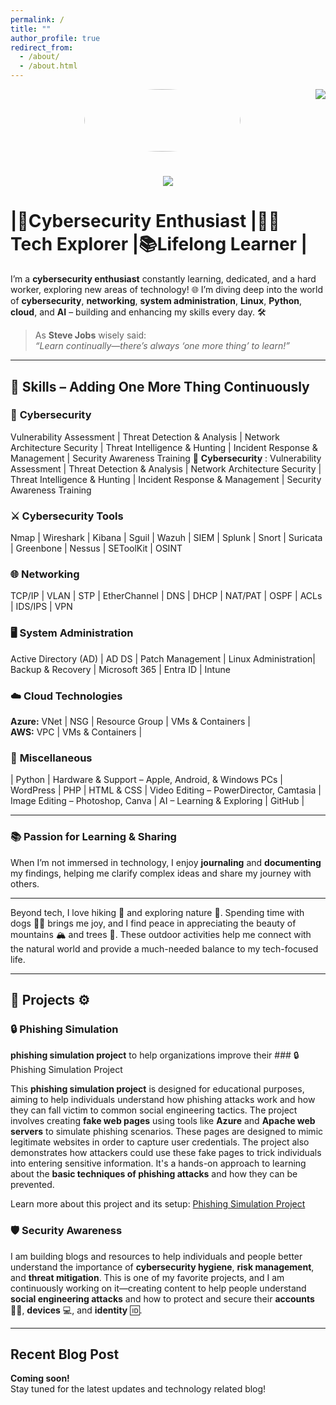 ```yaml
---
permalink: /
title: ""
author_profile: true
redirect_from: 
  - /about/
  - /about.html
---
```

<!-- _pages folder -->
<!-- visitor badge -->
<div>
    <img align="right" src="https://visitor-badge.laobi.icu/badge?page_id=Kibble7.Kibble7"/>
</div>

<!-- dog hi image -->
<div align="center">
  <img src="https://media.giphy.com/media/bcKmIWkUMCjVm/giphy.gif" style="border-radius: 80%; width: 250px; height: 100px;" />
</div>
<!-- End of dog hi image-->

<!-- whoami section with animation -->
<h1 align="center">
    <img src="https://readme-typing-svg.herokuapp.com/?font=Righteous&size=35&center=true&vCenter=true&width=500&height=70&duration=4000&lines=👋+who+am+i🐕‍🦺!+;+I'm+Gulshan+Rawat!;" />   
</h1>
<!-- End of whoami section with animation -->


# |🎯Cybersecurity Enthusiast |🚶‍♂️ Tech Explorer |📚Lifelong Learner |

I’m a **cybersecurity enthusiast** constantly learning, dedicated, and a hard worker, exploring new areas of technology! 🌐 I’m diving deep into the world of **cybersecurity**, **networking**, **system administration**, **Linux**, **Python**, **cloud**, and **AI** – building and enhancing my skills every day. 🛠️ 

> As **Steve Jobs** wisely said:  
> *“Learn continually—there’s always ‘one more thing’ to learn!”*  

---

## 🎯 **Skills – Adding One More Thing Continuously**  

### 🔐 **Cybersecurity** 
 Vulnerability Assessment | Threat Detection & Analysis | Network Architecture Security | Threat Intelligence & Hunting | Incident Response & Management | Security Awareness Training 
 🔐 **Cybersecurity** :  Vulnerability Assessment | Threat Detection & Analysis | Network Architecture Security | Threat Intelligence & Hunting | Incident Response & Management | Security Awareness Training

### ⚔️ **Cybersecurity Tools**  
 Nmap | Wireshark | Kibana | Sguil | Wazuh | SIEM | Splunk | Snort | Suricata | Greenbone | Nessus | SEToolKit | OSINT  

### 🌐 **Networking**  
TCP/IP | VLAN | STP | EtherChannel | DNS | DHCP | NAT/PAT | OSPF | ACLs | IDS/IPS | VPN  

### 🖥️ **System Administration**  
Active Directory (AD) | AD DS | Patch Management | Linux Administration| Backup & Recovery | Microsoft 365 | Entra ID | Intune 

### ☁️ **Cloud Technologies**  
**Azure:** VNet | NSG | Resource Group | VMs & Containers |  
**AWS:**  VPC | VMs & Containers |  

### 🧩 **Miscellaneous**  
| Python | Hardware & Support – Apple, Android, & Windows PCs | WordPress | PHP | HTML & CSS | Video Editing – PowerDirector, Camtasia | Image Editing – Photoshop, Canva | AI – Learning & Exploring | GitHub |  

---

### 📚 **Passion for Learning & Sharing**  
When I’m not immersed in technology, I enjoy **journaling** and **documenting** my findings, helping me clarify complex ideas and share my journey with others.  

---

Beyond tech, I love hiking 🥾 and exploring nature 🌲. Spending time with dogs 🐕‍🦺 brings me joy, and I find peace in appreciating the beauty of mountains 🏔️ and trees 🌳. These outdoor activities help me connect with the natural world and provide a much-needed balance to my tech-focused life.

---

## 📖 Projects ⚙️

### 🔒 Phishing Simulation
**phishing simulation project** to help organizations improve their ### 🔒 Phishing Simulation Project

This **phishing simulation project** is designed for educational purposes, aiming to help individuals understand how phishing attacks work and how they can fall victim to common social engineering tactics. The project involves creating **fake web pages** using tools like **Azure** and **Apache web servers** to simulate phishing scenarios. These pages are designed to mimic legitimate websites in order to capture user credentials. The project also demonstrates how attackers could use these fake pages to trick individuals into entering sensitive information. It's a hands-on approach to learning about the **basic techniques of phishing attacks** and how they can be prevented.

Learn more about this project and its setup: [Phishing Simulation Project](https://github.com/Kibble7/cybersocialdefend)


### 🛡️ Security Awareness
I am building blogs and resources to help individuals and people better understand the importance of **cybersecurity hygiene**, **risk management**, and **threat mitigation**. This is one of my favorite projects, and I am continuously working on it—creating content to help people understand **social engineering attacks** and how to protect and secure their **accounts** 🧑‍💻, **devices** 💻, and **identity** 🆔.

---

## Recent Blog Post

**Coming soon!**  
Stay tuned for the latest updates and technology related blog!
